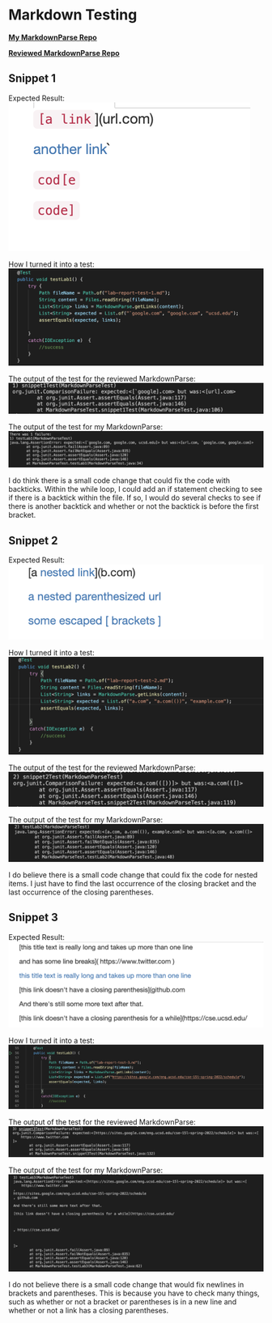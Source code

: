 # Markdown Testing

[__My MarkdownParse Repo__](https://github.com/willersss/markdown-parser)

[__Reviewed MarkdownParse Repo__](https://github.com/bchoUCSD/markdown-parser)

## Snippet 1

Expected Result:
![ExpectedResult1](ExpectedResult1.png)

How I turned it into a test:
![LabTest1](LabTest1.png)

The output of the test for the reviewed MarkdownParse:
![ReviewedFailedResult1](ReviewedFailedResult1.png)

The output of the test for my MarkdownParse:
![FailedLabTestResult1](FailedLabTestResult1.png)

I do think there is a small code change that could fix the code with backticks. Within the while loop, I could add an if statement checking to see if there is a backtick within the file. If so, I would do several checks to see if there is another backtick and whether or not the backtick is before the first bracket.

## Snippet 2

Expected Result:
![ExpectedResult2](ExpectedResult2.png)

How I turned it into a test:
![LabTest2](LabTest2.png)

The output of the test for the reviewed MarkdownParse:
![ReviewedFailedResult2](ReviewedFailedResult2.png)

The output of the test for my MarkdownParse:
![FailedLabTestResult2](FailedLabTestResult2.png)

I do believe there is a small code change that could fix the code for nested items. I just have to find the last occurrence of the closing bracket and the last occurrence of the closing parentheses. 

## Snippet 3

Expected Result:
![ExpectedResult3](ExpectedResult3.png)

How I turned it into a test:
![LabTest3](LabTest3.png)

The output of the test for the reviewed MarkdownParse:
![ReviewedFailedResult3](ReviewedFailedResult3.png)

The output of the test for my MarkdownParse:
![FailedLabTestResult3](FailedLabTestResult3.png)

I do not believe there is a small code change that would fix newlines in brackets and parentheses. This is because you have to check many things, such as whether or not a bracket or parentheses is in a new line and whether or not a link has a closing parentheses.
